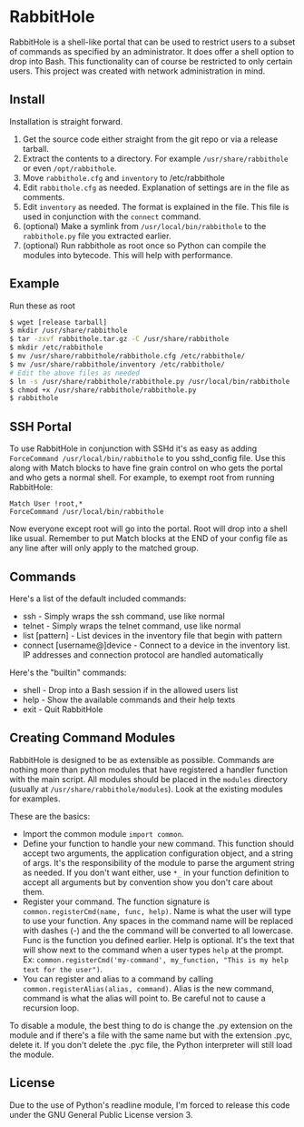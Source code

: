 RabbitHole
==========

RabbitHole is a shell-like portal that can be used to restrict users to a subset of commands as specified by an administrator. It does offer a shell option to drop into Bash. This functionality can of course be restricted to only certain users. This project was created with network administration in mind.

Install
-------

Installation is straight forward.

1. Get the source code either straight from the git repo or via a release tarball.
2. Extract the contents to a directory. For example `/usr/share/rabbithole` or even `/opt/rabbithole`.
3. Move `rabbithole.cfg` and `inventory` to /etc/rabbithole
4. Edit `rabbithole.cfg` as needed. Explanation of settings are in the file as comments.
5. Edit `inventory` as needed. The format is explained in the file. This file is used in conjunction with the `connect` command.
6. (optional) Make a symlink from `/usr/local/bin/rabbithole` to the `rabbithole.py` file you extracted earlier.
7. (optional) Run rabbithole as root once so Python can compile the modules into bytecode. This will help with performance.

Example
-------

Run these as root

```bash
$ wget [release tarball]
$ mkdir /usr/share/rabbithole
$ tar -zxvf rabbithole.tar.gz -C /usr/share/rabbithole
$ mkdir /etc/rabbithole
$ mv /usr/share/rabbithole/rabbithole.cfg /etc/rabbithole/
$ mv /usr/share/rabbithole/inventory /etc/rabbithole/
# Edit the above files as needed
$ ln -s /usr/share/rabbithole/rabbithole.py /usr/local/bin/rabbithole
$ chmod +x /usr/share/rabbithole/rabbithole.py
$ rabbithole
```

SSH Portal
----------

To use RabbitHole in conjunction with SSHd it's as easy as adding `ForceCommand /usr/local/bin/rabbithole` to you sshd_config file. Use this along with Match blocks to have fine grain control on who gets the portal and who gets a normal shell. For example, to exempt root from running RabbitHole:

```
Match User !root,*
ForceCommand /usr/local/bin/rabbithole
```

Now everyone except root will go into the portal. Root will drop into a shell like usual. Remember to put Match blocks at the END of your config file as any line after will only apply to the matched group.

Commands
--------

Here's a list of the default included commands:

- ssh - Simply wraps the ssh command, use like normal
- telnet - Simply wraps the telnet command, use like normal
- list [pattern] - List devices in the inventory file that begin with pattern
- connect [username@]device - Connect to a device in the inventory list. IP addresses and connection protocol are handled automatically

Here's the "builtin" commands:

- shell - Drop into a Bash session if in the allowed users list
- help - Show the available commands and their help texts
- exit - Quit RabbitHole

Creating Command Modules
------------------------

RabbitHole is designed to be as extensible as possible. Commands are nothing more than python modules that have registered a handler function with the main script. All modules should be placed in the `modules` directory (usually at `/usr/share/rabbithole/modules`). Look at the existing modules for examples.

These are the basics:

- Import the common module `import common`.
- Define your function to handle your new command. This function should accept two arguments, the application configuration object, and a string of args. It's the responsibility of the module to parse the argument string as needed. If you don't want either, use `*_` in your function definition to accept all arguments but by convention show you don't care about them.
- Register your command. The function signature is `common.registerCmd(name, func, help)`. Name is what the user will type to use your function. Any spaces in the command name will be replaced with dashes (-) and the the command will be converted to all lowercase. Func is the function you defined earlier. Help is optional. It's the text that will show next to the command when a user types `help` at the prompt. Ex: `common.registerCmd('my-command', my_function, "This is my help text for the user")`.
- You can register and alias to a command by calling `common.registerAlias(alias, command)`. Alias is the new command, command is what the alias will point to. Be careful not to cause a recursion loop.

To disable a module, the best thing to do is change the .py extension on the module and if there's a file with the same name but with the extension .pyc, delete it. If you don't delete the .pyc file, the Python interpreter will still load the module.

License
-------

Due to the use of Python's readline module, I'm forced to release this code under the GNU General Public License version 3.
